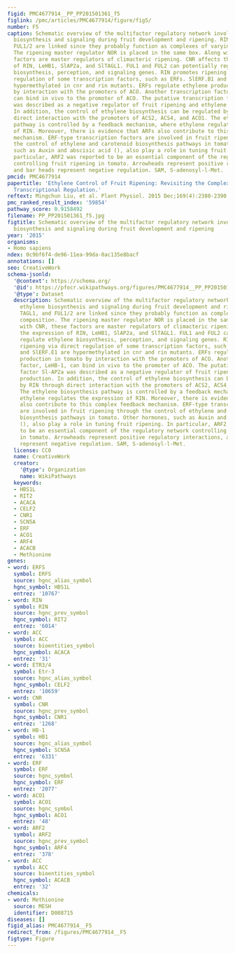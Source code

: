 ```yaml
---
figid: PMC4677914__PP_PP201501361_f5
figlink: /pmc/articles/PMC4677914/figure/fig5/
number: F5
caption: Schematic overview of the multifactor regulatory network involved in ethylene
  biosynthesis and signaling during fruit development and ripening. RIN, TAGL1, and
  FUL1/2 are linked since they probably function as complexes of varying composition.
  The ripening master regulator NOR is placed in the same box. Along with CNR, these
  factors are master regulators of climacteric ripening. CNR affects the expression
  of RIN, LeHB1, SlAP2a, and SlTAGL1. FUL1 and FUL2 can potentially regulate ethylene
  biosynthesis, perception, and signaling genes. RIN promotes ripening via direct
  regulation of some transcription factors, such as ERFs. SlERF.B1 and SlERF.E1 are
  hypermethylated in cnr and rin mutants. ERFs regulate ethylene production in tomato
  by interaction with the promoters of ACO. Another transcription factor, LeHB-1,
  can bind in vivo to the promoter of ACO. The putative transcription factor Sl-AP2a
  was described as a negative regulator of fruit ripening and ethylene production.
  In addition, the control of ethylene biosynthesis can be regulated by RIN through
  direct interaction with the promoters of ACS2, ACS4, and ACO1. The ethylene biosynthesis
  pathway is controlled by a feedback mechanism, where ethylene regulates the expression
  of RIN. Moreover, there is evidence that ARFs also contribute to this complex feedback
  mechanism. ERF-type transcription factors are involved in fruit ripening through
  the control of ethylene and carotenoid biosynthesis pathways in tomato. Other hormones,
  such as Auxin and abscisic acid (), also play a role in tuning fruit ripening. In
  particular, ARF2 was reported to be an essential component of the regulatory network
  controlling fruit ripening in tomato. Arrowheads represent positive regulatory interactions,
  and bar heads represent negative regulation. SAM, S-adenosyl-l-Met.
pmcid: PMC4677914
papertitle: 'Ethylene Control of Fruit Ripening: Revisiting the Complex Network of
  Transcriptional Regulation.'
reftext: Mingchun Liu, et al. Plant Physiol. 2015 Dec;169(4):2380-2390.
pmc_ranked_result_index: '59854'
pathway_score: 0.9158492
filename: PP_PP201501361_f5.jpg
figtitle: Schematic overview of the multifactor regulatory network involved in ethylene
  biosynthesis and signaling during fruit development and ripening
year: '2015'
organisms:
- Homo sapiens
ndex: 0c9bf6f4-de96-11ea-99da-0ac135e8bacf
annotations: []
seo: CreativeWork
schema-jsonld:
  '@context': https://schema.org/
  '@id': https://pfocr.wikipathways.org/figures/PMC4677914__PP_PP201501361_f5.html
  '@type': Dataset
  description: Schematic overview of the multifactor regulatory network involved in
    ethylene biosynthesis and signaling during fruit development and ripening. RIN,
    TAGL1, and FUL1/2 are linked since they probably function as complexes of varying
    composition. The ripening master regulator NOR is placed in the same box. Along
    with CNR, these factors are master regulators of climacteric ripening. CNR affects
    the expression of RIN, LeHB1, SlAP2a, and SlTAGL1. FUL1 and FUL2 can potentially
    regulate ethylene biosynthesis, perception, and signaling genes. RIN promotes
    ripening via direct regulation of some transcription factors, such as ERFs. SlERF.B1
    and SlERF.E1 are hypermethylated in cnr and rin mutants. ERFs regulate ethylene
    production in tomato by interaction with the promoters of ACO. Another transcription
    factor, LeHB-1, can bind in vivo to the promoter of ACO. The putative transcription
    factor Sl-AP2a was described as a negative regulator of fruit ripening and ethylene
    production. In addition, the control of ethylene biosynthesis can be regulated
    by RIN through direct interaction with the promoters of ACS2, ACS4, and ACO1.
    The ethylene biosynthesis pathway is controlled by a feedback mechanism, where
    ethylene regulates the expression of RIN. Moreover, there is evidence that ARFs
    also contribute to this complex feedback mechanism. ERF-type transcription factors
    are involved in fruit ripening through the control of ethylene and carotenoid
    biosynthesis pathways in tomato. Other hormones, such as Auxin and abscisic acid
    (), also play a role in tuning fruit ripening. In particular, ARF2 was reported
    to be an essential component of the regulatory network controlling fruit ripening
    in tomato. Arrowheads represent positive regulatory interactions, and bar heads
    represent negative regulation. SAM, S-adenosyl-l-Met.
  license: CC0
  name: CreativeWork
  creator:
    '@type': Organization
    name: WikiPathways
  keywords:
  - HBS1L
  - RIT2
  - ACACA
  - CELF2
  - CNR1
  - SCN5A
  - ERF
  - ACO1
  - ARF4
  - ACACB
  - Methionine
genes:
- word: ERFS
  symbol: ERFS
  source: hgnc_alias_symbol
  hgnc_symbol: HBS1L
  entrez: '10767'
- word: RIN
  symbol: RIN
  source: hgnc_prev_symbol
  hgnc_symbol: RIT2
  entrez: '6014'
- word: ACC
  symbol: ACC
  source: bioentities_symbol
  hgnc_symbol: ACACA
  entrez: '31'
- word: ETR3/4
  symbol: Etr-3
  source: hgnc_alias_symbol
  hgnc_symbol: CELF2
  entrez: '10659'
- word: CNR
  symbol: CNR
  source: hgnc_prev_symbol
  hgnc_symbol: CNR1
  entrez: '1268'
- word: HB-1
  symbol: HB1
  source: hgnc_alias_symbol
  hgnc_symbol: SCN5A
  entrez: '6331'
- word: ERF
  symbol: ERF
  source: hgnc_symbol
  hgnc_symbol: ERF
  entrez: '2077'
- word: ACO1
  symbol: ACO1
  source: hgnc_symbol
  hgnc_symbol: ACO1
  entrez: '48'
- word: ARF2
  symbol: ARF2
  source: hgnc_prev_symbol
  hgnc_symbol: ARF4
  entrez: '378'
- word: ACC
  symbol: ACC
  source: bioentities_symbol
  hgnc_symbol: ACACB
  entrez: '32'
chemicals:
- word: Methionine
  source: MESH
  identifier: D008715
diseases: []
figid_alias: PMC4677914__F5
redirect_from: /figures/PMC4677914__F5
figtype: Figure
---
```

